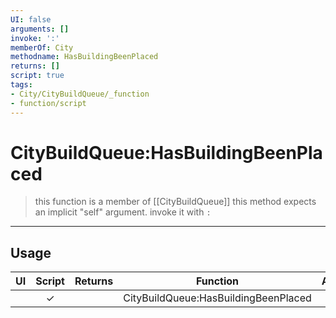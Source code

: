```yaml
---
UI: false
arguments: []
invoke: ':'
memberOf: City
methodname: HasBuildingBeenPlaced
returns: []
script: true
tags:
- City/CityBuildQueue/_function
- function/script
---
```

# CityBuildQueue:HasBuildingBeenPlaced
> this function is a member of [[CityBuildQueue]]
> this method expects an implicit "self" argument. invoke it with `:`
-----
## Usage
|  UI | Script | Returns | Function | Arguments |
|:---:|:------:|-------:|:--------:|:---------|
| |✓||CityBuildQueue:HasBuildingBeenPlaced||
